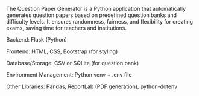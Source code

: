 The Question Paper Generator is a Python application that automatically generates question papers based on predefined question banks and difficulty levels. It ensures randomness, fairness, and flexibility for creating exams, saving time for teachers and institutions.

Backend: Flask (Python)

Frontend: HTML, CSS, Bootstrap (for styling)

Database/Storage: CSV or SQLite (for question bank)

Environment Management: Python venv + .env file

Other Libraries: Pandas, ReportLab (PDF generation), python-dotenv
